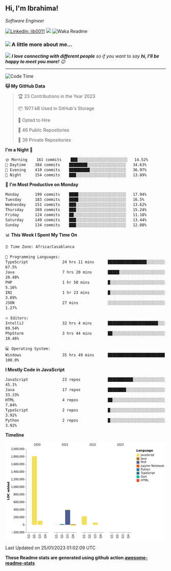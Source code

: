 <h2>Hi, I'm Ibrahima! </h2>
<p><em>Software Engineer 
</em></p>


[![Linkedin: iib0011](https://img.shields.io/badge/-iib0011-blue?style=flat-square&logo=Linkedin&logoColor=white&link=https://www.linkedin.com/in/iib0011/)](https://www.linkedin.com/in/iib0011/)
![](https://visitor-badge.glitch.me/badge?page_id=iib0011)
![Waka Readme](https://github.com/iib0011/iib0011/workflows/Waka%20Readme/badge.svg)


### <img src="https://media.giphy.com/media/VgCDAzcKvsR6OM0uWg/giphy.gif" width="50"> A little more about me...  


<img src="https://media.giphy.com/media/LnQjpWaON8nhr21vNW/giphy.gif" width="60"> <em><b>I love connecting with different people</b> so if you want to say <b>hi, I'll be happy to meet you more!</b> 😊</em>

---
<!--START_SECTION:waka-->
![Code Time](http://img.shields.io/badge/Code%20Time-1%2C661%20hrs%2012%20mins-blue)

**🐱 My GitHub Data** 

> 🏆 23 Contributions in the Year 2023
 > 
> 📦 197.1 kB Used in GitHub's Storage 
 > 
> 💼 Opted to Hire
 > 
> 📜 46 Public Repositories 
 > 
> 🔑 39 Private Repositories  
 > 
**I'm a Night 🦉** 

```text
🌞 Morning    161 commits    ███░░░░░░░░░░░░░░░░░░░░░░   14.52% 
🌆 Daytime    384 commits    ████████░░░░░░░░░░░░░░░░░   34.63% 
🌃 Evening    410 commits    █████████░░░░░░░░░░░░░░░░   36.97% 
🌙 Night      154 commits    ███░░░░░░░░░░░░░░░░░░░░░░   13.89%

```
📅 **I'm Most Productive on Monday** 

```text
Monday       199 commits    ████░░░░░░░░░░░░░░░░░░░░░   17.94% 
Tuesday      183 commits    ████░░░░░░░░░░░░░░░░░░░░░   16.5% 
Wednesday    151 commits    ███░░░░░░░░░░░░░░░░░░░░░░   13.62% 
Thursday     169 commits    ███░░░░░░░░░░░░░░░░░░░░░░   15.24% 
Friday       124 commits    ██░░░░░░░░░░░░░░░░░░░░░░░   11.18% 
Saturday     149 commits    ███░░░░░░░░░░░░░░░░░░░░░░   13.44% 
Sunday       134 commits    ███░░░░░░░░░░░░░░░░░░░░░░   12.08%

```


📊 **This Week I Spent My Time On** 

```text
⌚︎ Time Zone: Africa/Casablanca

💬 Programming Languages: 
TypeScript               24 hrs 11 mins      █████████████████░░░░░░░░   67.5% 
Java                     7 hrs 20 mins       █████░░░░░░░░░░░░░░░░░░░░   20.48% 
PHP                      1 hr 50 mins        █░░░░░░░░░░░░░░░░░░░░░░░░   5.16% 
INI                      1 hr 23 mins        █░░░░░░░░░░░░░░░░░░░░░░░░   3.89% 
JSON                     27 mins             ░░░░░░░░░░░░░░░░░░░░░░░░░   1.27%

🔥 Editors: 
IntelliJ                 32 hrs 4 mins       ██████████████████████░░░   89.54% 
PhpStorm                 3 hrs 44 mins       ██░░░░░░░░░░░░░░░░░░░░░░░   10.46%

💻 Operating System: 
Windows                  35 hrs 49 mins      █████████████████████████   100.0%

```

**I Mostly Code in JavaScript** 

```text
JavaScript               23 repos            ███████████░░░░░░░░░░░░░░   45.1% 
Java                     17 repos            ████████░░░░░░░░░░░░░░░░░   33.33% 
HTML                     4 repos             ██░░░░░░░░░░░░░░░░░░░░░░░   7.84% 
TypeScript               2 repos             █░░░░░░░░░░░░░░░░░░░░░░░░   3.92% 
Python                   2 repos             █░░░░░░░░░░░░░░░░░░░░░░░░   3.92%

```


**Timeline**

![Chart not found](https://raw.githubusercontent.com/iib0011/iib0011/master/charts/bar_graph.png) 


 Last Updated on 25/01/2023 01:02:09 UTC
<!--END_SECTION:waka-->

**These Readme stats are generated using github action [awesome-readme-stats](https://github.com/iib0011/waka-readme-stats)**

